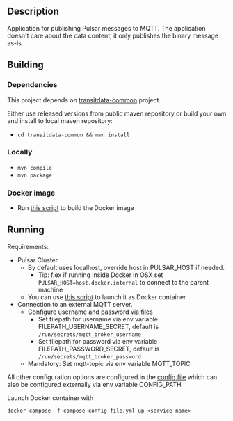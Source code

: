 ## Description

Application for publishing Pulsar messages to MQTT. The application doesn't care about 
the data content, it only publishes the binary message as-is.

## Building

### Dependencies

This project depends on [transitdata-common](https://github.com/HSLdevcom/transitdata-common) project.

Either use released versions from public maven repository or build your own and install to local maven repository:
  - ```cd transitdata-common && mvn install```  

### Locally

- ```mvn compile```  
- ```mvn package```  

### Docker image

- Run [this script](build-image.sh) to build the Docker image


## Running

Requirements:
- Pulsar Cluster
  - By default uses localhost, override host in PULSAR_HOST if needed.
    - Tip: f.ex if running inside Docker in OSX set `PULSAR_HOST=host.docker.internal` to connect to the parent machine
  - You can use [this script](https://github.com/HSLdevcom/transitdata/blob/master/bin/pulsar/pulsar-up.sh) to launch it as Docker container
- Connection to an external MQTT server. 
  - Configure username and password via files
    - Set filepath for username via env variable FILEPATH_USERNAME_SECRET, default is `/run/secrets/mqtt_broker_username` 
    - Set filepath for password via env variable FILEPATH_PASSWORD_SECRET, default is `/run/secrets/mqtt_broker_password` 
  - Mandatory: Set mqtt-topic via env variable MQTT_TOPIC


All other configuration options are configured in the [config file](src/main/resources/environment.conf) 
which can also be configured externally via env variable CONFIG_PATH

Launch Docker container with

```docker-compose -f compose-config-file.yml up <service-name>```   

